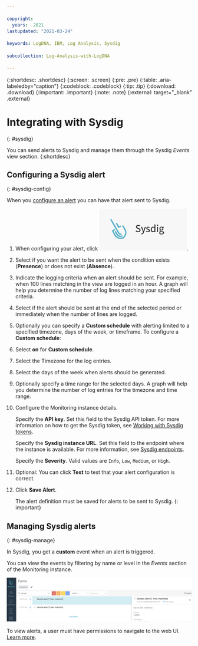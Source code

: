 ```yaml
---

copyright:
  years:  2021
lastupdated: "2021-03-24"

keywords: LogDNA, IBM, Log Analysis, Sysdig

subcollection: Log-Analysis-with-LogDNA

---
```


{:shortdesc: .shortdesc}
{:screen: .screen}
{:pre: .pre}
{:table: .aria-labeledby="caption"}
{:codeblock: .codeblock}
{:tip: .tip}
{:download: .download}
{:important: .important}
{:note: .note}
{:external: target="_blank" .external}

# Integrating with Sysdig
{: #sysdig}

You can send alerts to Sysdig and manage them through the Sysdig *Events* view section.
{:shortdesc}

## Configuring a Sysdig alert
{: #sysdig-config}

When you [configure an alert](/docs/Log-Analysis-with-LogDNA?topic=Log-Analysis-with-LogDNA-alerts) you can have that alert sent to Sysdig.

1. When configuring your alert, click ![PagerDuty icon](../images/sysdig.png "PagerDuty icon").

2. Select if you want the alert to be sent when the condition exists (**Presence**) or does not exist (**Absence**).

3. Indicate the logging criteria when an alert should be sent.  For example, when 100 lines matching in the view are logged in an hour.  A graph will help you determine the number of log lines matching your specified criteria.

4. Select if the alert should be sent at the end of the selected period or immediately when the number of lines are logged.

5. Optionally you can specify a **Custom schedule** with alerting limited to a specified timezone, days of the week, or timeframe. To configure a **Custom schedule**:

  1. Select **on** for **Custom schedule**.
  2. Select the Timezone for the log entries. 
  3. Select the days of the week when alerts should be generated.
  4. Optionally specify a time range for the selected days. A graph will help you determine the number of log entries for the timezone and time range.

6. Configure the Monitoring instance details.

    Specify the **API key**. Set this field to the Sysdig API token. For more information on how to get the Sysdig token, see [Working with Sysdig tokens](/docs/Monitoring-with-Sysdig?topic=Monitoring-with-Sysdig-api_sysdig_token).

    Specify the **Sysdig instance URL**. Set this field to the endpoint where the instance is available. For more information, see [Sysdig endpoints](/docs/Monitoring-with-Sysdig?topic=Monitoring-with-Sysdig-endpoints#endpoints_sysdig).

    Specify the **Severity**. Valid values are `Info`, `Low`, `Medium`, or `High`. 

7. Optional: You can click **Test** to test that your alert configuration is correct.

8. Click **Save Alert**.

   The alert definition must be saved for alerts to be sent to Sysdig.
   {: important}



## Managing Sysdig alerts
{: #sysdig-manage}

In Sysdig, you get a **custom** event when an alert is triggered. 

You can view the events by filtering by name or level in the *Events* section of the Monitoring instance.

![Sysdig sample](../images/sysdig-sample.png "Sysdig sample")

To view alerts, a user must have permissions to navigate to the web UI. [Learn more](/docs/Monitoring-with-Sysdig?topic=Monitoring-with-Sysdig-launch).




